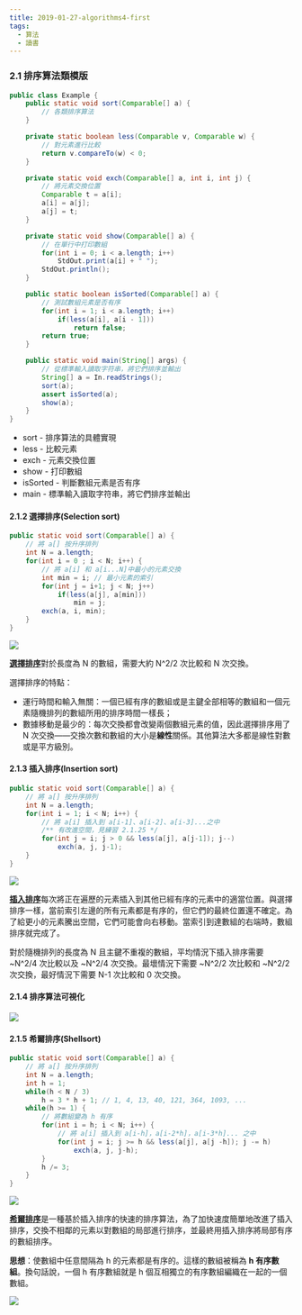 ```yaml
---
title: 2019-01-27-algorithms4-first
tags:
  - 算法
  - 讀書
---
```


### 2.1 排序算法類模版

```java
public class Example {
    public static void sort(Comparable[] a) {
        // 各類排序算法
    }

    private static boolean less(Comparable v, Comparable w) {
        // 對元素進行比較
        return v.compareTo(w) < 0;
    }

    private static void exch(Comparable[] a, int i, int j) {
        // 將元素交換位置
        Comparable t = a[i];
        a[i] = a[j];
        a[j] = t;
    }

    private static void show(Comparable[] a) {
        // 在單行中打印數組
        for(int i = 0; i < a.length; i++)
            StdOut.print(a[i] + " ");
        StdOut.println();
    }

    public static boolean isSorted(Comparable[] a) {
        // 測試數組元素是否有序
        for(int i = 1; i < a.length; i++)
            if(less(a[i], a[i - 1]))
                return false;
        return true;
    }

    public static void main(String[] args) {
        // 從標準輸入讀取字符串，將它們排序並輸出
        String[] a = In.readStrings();
        sort(a);
        assert isSorted(a);
        show(a);
    }
}
```

- sort - 排序算法的具體實現
- less - 比較元素
- exch - 元素交換位置
- show - 打印數組
- isSorted - 判斷數組元素是否有序
- main - 標準輸入讀取字符串，將它們排序並輸出

#### 2.1.2 選擇排序(Selection sort)

```java
public static void sort(Comparable[] a) {
    // 將 a[] 按升序排列
    int N = a.length;
    for(int i = 0 ; i < N; i++) {
        // 將 a[i] 和 a[i...N]中最小的元素交換
        int min = i; // 最小元素的索引
        for(int j = i+1; j < N; j++)
            if(less(a[j], a[min]))
                min = j;
        exch(a, i, min);
    }
}
```

![](https://algs4.cs.princeton.edu/21elementary/images/selection.png)

[**選擇排序**](https://algs4.cs.princeton.edu/21elementary/Selection.java.html)對於長度為 N 的數組，需要大約 N^2/2 次比較和 N 次交換。

選擇排序的特點：

- 運行時間和輸入無關：一個已經有序的數組或是主鍵全部相等的數組和一個元素隨機排列的數組所用的排序時間一樣長；
- 數據移動是最少的：每次交換都會改變兩個數組元素的值，因此選擇排序用了 N 次交換——交換次數和數組的大小是**線性**關係。其他算法大多都是線性對數或是平方級別。

#### 2.1.3 插入排序(Insertion sort)

```java
public static void sort(Comparable[] a) {
    // 將 a[] 按升序排列
    int N = a.length;
    for(int i = 1; i < N; i++) {
        // 將 a[i] 插入到 a[i-1]、a[i-2]、a[i-3]...之中
        /** 有改進空間，見練習 2.1.25 */
        for(int j = i; j > 0 && less(a[j], a[j-1]); j--)
            exch(a, j, j-1);
    }
}
```

![](https://algs4.cs.princeton.edu/21elementary/images/insertion.png)

[**插入排序**](https://algs4.cs.princeton.edu/21elementary/Insertion.java.html)每次將正在遍歷的元素插入到其他已經有序的元素中的適當位置。與選擇排序一樣，當前索引左邊的所有元素都是有序的，但它們的最終位置還不確定。為了給更小的元素騰出空間，它們可能會向右移動。當索引到達數組的右端時，數組排序就完成了。

對於隨機排列的長度為 N 且主鍵不重複的數組，平均情況下插入排序需要 ~N^2/4 次比較以及 ~N^2/4 次交換。最壞情況下需要 ~N^2/2 次比較和 ~N^2/2 次交換，最好情況下需要 N-1 次比較和 0 次交換。

#### 2.1.4 排序算法可視化

![](https://algs4.cs.princeton.edu/21elementary/images/bars.png)

#### 2.1.5 希爾排序(Shellsort)

```java
public static void sort(Comparable[] a) {
    // 將 a[] 按升序排列
    int N = a.length;
    int h = 1;
    while(h < N / 3)
        h = 3 * h + 1; // 1, 4, 13, 40, 121, 364, 1093, ...
    while(h >= 1) {
        // 將數組變為 h 有序
        for(int i = h; i < N; i++) {
            // 將 a[i] 插入到 a[i-h]，a[i-2*h]，a[i-3*h]... 之中
            for(int j = i; j >= h && less(a[j], a[j -h]); j -= h)
                exch(a, j, j-h);
        }
        h /= 3;
    }
}
```

![](https://algs4.cs.princeton.edu/21elementary/images/shell.png)

[**希爾排序**](https://algs4.cs.princeton.edu/21elementary/Shell.java.html)是一種基於插入排序的快速的排序算法，為了加快速度簡單地改進了插入排序，交換不相鄰的元素以對數組的局部進行排序，並最終用插入排序將局部有序的數組排序。

**思想**：使數組中任意間隔為 h 的元素都是有序的。這樣的數組被稱為 **h 有序數組**。換句話說，一個 h 有序數組就是 h 個互相獨立的有序數組編織在一起的一個數組。

![](https://algs4.cs.princeton.edu/21elementary/images/h-sorted.png)